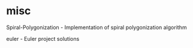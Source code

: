 misc
====
Spiral-Polygonization - Implementation of spiral polygonization algorithm

euler - Euler project solutions
